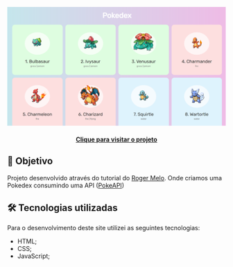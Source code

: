 ![Resultado final do projeto](projeto-final.png)

<h4 align="center"><a href="https://pokedex-zeta-eight.vercel.app/">Clique para visitar o projeto</a></h4>

## 🎯 Objetivo

Projeto desenvolvido através do tutorial do [Roger Melo](https://www.youtube.com/watch?v=Uptu3NrBFBM). Onde criamos uma Pokedex consumindo uma API ([PokeAPI](https://pokeapi.co/))

## 🛠️ Tecnologias utilizadas

Para o desenvolvimento deste site utilizei as seguintes tecnologias:

- HTML;
- CSS;
- JavaScript;

